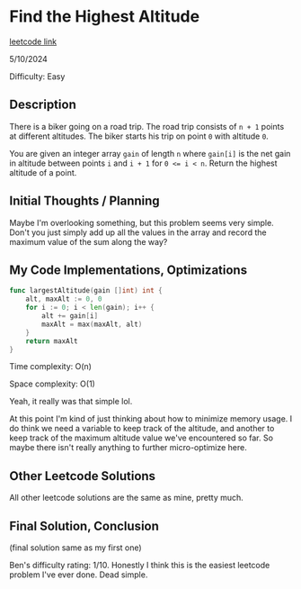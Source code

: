 # Find the Highest Altitude

[leetcode link](https://leetcode.com/problems/find-the-highest-altitude/)

5/10/2024

Difficulty: Easy

## Description

There is a biker going on a road trip. The road trip consists of `n + 1` points at different altitudes. The biker starts his trip on point `0` with altitude `0`.

You are given an integer array `gain` of length `n` where `gain[i]` is the net gain in altitude between points `i` and `i + 1` for `0 <= i < n`. Return the highest altitude of a point.

## Initial Thoughts / Planning

Maybe I'm overlooking something, but this problem seems very simple. Don't you just simply add up all the values in the array and record the maximum value of the sum along the way?

## My Code Implementations, Optimizations

```go
func largestAltitude(gain []int) int {
    alt, maxAlt := 0, 0
    for i := 0; i < len(gain); i++ {
        alt += gain[i]
        maxAlt = max(maxAlt, alt)
    }
    return maxAlt
}
```

Time complexity: O(n)

Space complexity: O(1)

Yeah, it really was that simple lol.

At this point I'm kind of just thinking about how to minimize memory usage. I do think we need a variable to keep track of the altitude, and another to keep track of the maximum altitude value we've encountered so far. So maybe there isn't really anything to further micro-optimize here.

## Other Leetcode Solutions

All other leetcode solutions are the same as mine, pretty much.

## Final Solution, Conclusion

(final solution same as my first one)

Ben's difficulty rating: 1/10. Honestly I think this is the easiest leetcode problem I've ever done. Dead simple.
